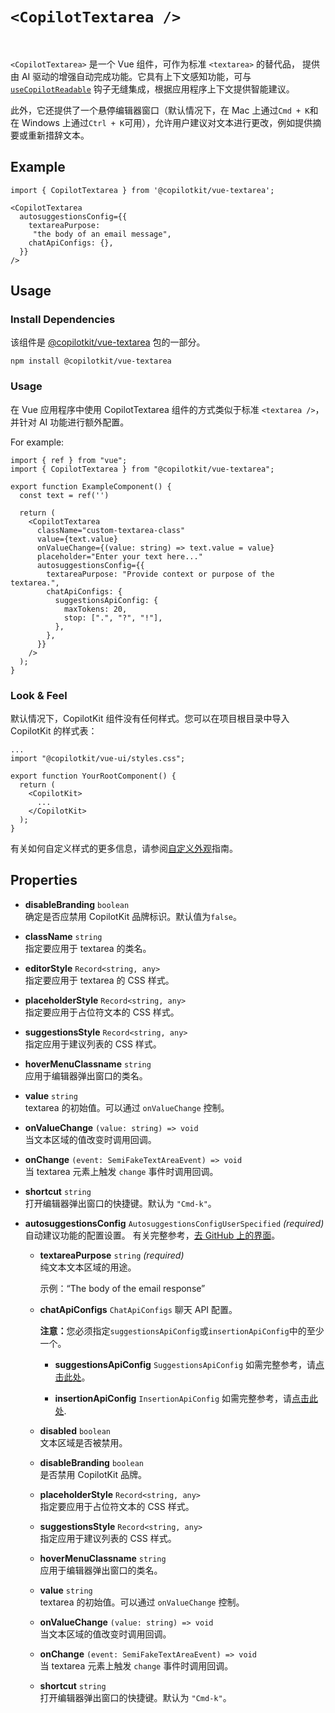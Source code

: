 # `<CopilotTextarea />`

<br/>
 
`<CopilotTextarea>` 是一个 Vue 组件，可作为标准 `<textarea>` 的替代品，
提供由 AI 驱动的增强自动完成功能。它具有上下文感知功能，可与
[`useCopilotReadable`](/packages/vue-core/src/hooks/use-copilot-readable.ts) 钩子无缝集成，根据应用程序上下文提供智能建议。
 
此外，它还提供了一个悬停编辑器窗口（默认情况下，在 Mac 上通过`Cmd + K`和在 Windows 上通过`Ctrl + K`可用），允许用户建议对文本进行更改，例如提供摘要或重新措辞文本。
 
## Example
 
```tsx
import { CopilotTextarea } from '@copilotkit/vue-textarea';
 
<CopilotTextarea
  autosuggestionsConfig={{
    textareaPurpose:
     "the body of an email message",
    chatApiConfigs: {},
  }}
/>
```
 
## Usage
 
### Install Dependencies
 
该组件是 [@copilotkit/vue-textarea](https://npmjs.com/) 包的一部分。
 
```shell npm2yarn \"@copilotkit/vue-textarea"\
npm install @copilotkit/vue-textarea
```
 
### Usage
 
在 Vue 应用程序中使用 CopilotTextarea 组件的方式类似于标准 `<textarea />`，并针对 AI 功能进行额外配置。
 
For example:
 
```tsx
import { ref } from "vue";
import { CopilotTextarea } from "@copilotkit/vue-textarea";
 
export function ExampleComponent() {
  const text = ref('')
 
  return (
    <CopilotTextarea
      className="custom-textarea-class"
      value={text.value}
      onValueChange={(value: string) => text.value = value}
      placeholder="Enter your text here..."
      autosuggestionsConfig={{
        textareaPurpose: "Provide context or purpose of the textarea.",
        chatApiConfigs: {
          suggestionsApiConfig: {
            maxTokens: 20,
            stop: [".", "?", "!"],
          },
        },
      }}
    />
  );
}
```
 
### Look & Feel
 
默认情况下，CopilotKit 组件没有任何样式。您可以在项目根目录中导入 CopilotKit 的样式表：
```tsx fileName="YourRootComponent.tsx" {2}
...
import "@copilotkit/vue-ui/styles.css";
 
export function YourRootComponent() {
  return (
    <CopilotKit>
      ...
    </CopilotKit>
  );
}
```
有关如何自定义样式的更多信息，请参阅[自定义外观](/concepts/customize-look-and-feel)指南。

## Properties

- **disableBranding** `boolean`  
  确定是否应禁用 CopilotKit 品牌标识。默认值为`false`。

- **className** `string`  
  指定要应用于 textarea 的类名。

- **editorStyle** `Record<string, any>`  
  指定要应用于 textarea 的 CSS 样式。

- **placeholderStyle** `Record<string, any>`  
  指定要应用于占位符文本的 CSS 样式。

- **suggestionsStyle** `Record<string, any>`  
  指定应用于建议列表的 CSS 样式。

- **hoverMenuClassname** `string`  
  应用于编辑器弹出窗口的类名。

- **value** `string`  
  textarea 的初始值。可以通过 `onValueChange` 控制。

- **onValueChange** `(value: string) => void`  
  当文本区域的值改变时调用回调。

- **onChange** `(event: SemiFakeTextAreaEvent) => void`  
  当 textarea 元素上触发 `change` 事件时调用回调。

- **shortcut** `string`  
  打开编辑器弹出窗口的快捷键。默认为 `"Cmd-k"`。

- **autosuggestionsConfig** `AutosuggestionsConfigUserSpecified` _(required)_  
  自动建议功能的配置设置。
  有关完整参考，[去 GitHub 上的界面](/packages/vue-textarea/src/types/base/base-copilot-textarea-props.tsx)。
 
  - **textareaPurpose** `string` _(required)_  
    纯文本文本区域的用途。

    示例：“The body of the email response”
 
  - **chatApiConfigs** `ChatApiConfigs`
    聊天 API 配置。
 
    <strong>注意：</strong>您必须指定`suggestionsApiConfig`或`insertionApiConfig`中的至少一个。
 
    - **suggestionsApiConfig** `SuggestionsApiConfig`
        如需完整参考，请[点击此处](/packages/vue-textarea/src/types/autosuggestions-config/suggestions-api-config.tsx)。

    - **insertionApiConfig** `InsertionApiConfig`
        如需完整参考，请[点击此处](/packages/vue-textarea/src/types/autosuggestions-config/insertions-api-config.tsx).

 
  - **disabled** `boolean`  
    文本区域是否被禁用。

  - **disableBranding** `boolean`  
    是否禁用 CopilotKit 品牌。

  - **placeholderStyle** `Record<string, any>`  
    指定要应用于占位符文本的 CSS 样式。

  - **suggestionsStyle** `Record<string, any>`  
    指定应用于建议列表的 CSS 样式。

  - **hoverMenuClassname** `string`  
    应用于编辑器弹出窗口的类名。

  - **value** `string`  
    textarea 的初始值。可以通过 `onValueChange` 控制。

  - **onValueChange** `(value: string) => void`  
    当文本区域的值改变时调用回调。

  - **onChange** `(event: SemiFakeTextAreaEvent) => void`  
    当 textarea 元素上触发 `change` 事件时调用回调。

  - **shortcut** `string`  
    打开编辑器弹出窗口的快捷键。默认为 `"Cmd-k"`。
